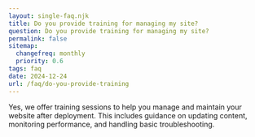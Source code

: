 ```yaml
---
layout: single-faq.njk
title: Do you provide training for managing my site?
question: Do you provide training for managing my site?
permalink: false
sitemap:
  changefreq: monthly
  priority: 0.6
tags: faq
date: 2024-12-24
url: /faq/do-you-provide-training
---
```


Yes, we offer training sessions to help you manage and maintain your website after deployment. This includes guidance on updating content, monitoring performance, and handling basic troubleshooting.

